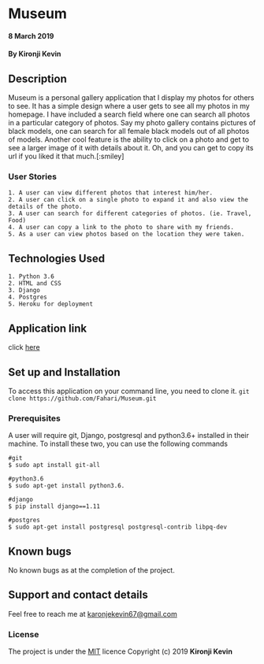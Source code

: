 # Museum
#### 8 March 2019
#### By **Kironji Kevin**

## Description

Museum is a personal gallery application that I display my photos for others to see. It has a simple design where a user gets to see all my photos in my homepage. I have included a search field where one can search all photos in a particular category of photos. Say my photo gallery contains pictures of black models, one can search for all female black models out of all photos of models. Another cool feature is the ability to click on a photo and get to see a larger image of it with details about it. Oh, and you can get to copy its url if you liked it that much.[:smiley]

### User Stories
```
1. A user can view different photos that interest him/her.
2. A user can click on a single photo to expand it and also view the details of the photo.
3. A user can search for different categories of photos. (ie. Travel, Food)
4. A user can copy a link to the photo to share with my friends.
5. As a user can view photos based on the location they were taken.
```

## Technologies Used
```
1. Python 3.6
2. HTML and CSS
3. Django
4. Postgres
5. Heroku for deployment
```
## Application link
click [here](https://#.herokuapp.com/)

## Set up and Installation

To access this application on your command line, you need to clone it.
`git clone https://github.com/Fahari/Museum.git`

### Prerequisites
A user will require git, Django, postgresql and python3.6+ installed in their machine.
To install these two, you can use the following commands
```
#git
$ sudo apt install git-all

#python3.6
$ sudo apt-get install python3.6.

#django
$ pip install django==1.11

#postgres
$ sudo apt-get install postgresql postgresql-contrib libpq-dev

```
## Known bugs
No known bugs as at the completion of the project.

## Support and contact details
Feel free to reach me at karonjekevin67@gmail.com

### License
The project is under the [MIT](https://github.com/Fahari/Museum/blob/master/LICENSE) licence
Copyright (c) 2019 **Kironji Kevin**
